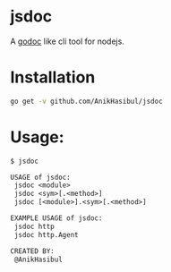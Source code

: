# jsdoc
A [godoc](https://godoc.org) like cli tool for nodejs.

# Installation

```sh
go get -v github.com/AnikHasibul/jsdoc
```

# Usage:

```txt
$ jsdoc

USAGE of jsdoc:
 jsdoc <module>
 jsdoc <sym>[.<method>]                  
 jsdoc [<module>].<sym>[.<method>]

EXAMPLE USAGE of jsdoc:
 jsdoc http
 jsdoc http.Agent

CREATED BY:
 @AnikHasibul

```
